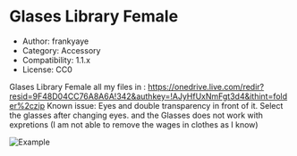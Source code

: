 # Glases Library Female

* Author: frankyaye
* Category: Accessory
* Compatibility: 1.1.x
* License: CC0

Glases Library Female
all my  files in : https://onedrive.live.com/redir?resid=9F48D04CC76A8A6A!342&authkey=!AJyHfUxNmFgt3d4&ithint=folder%2czip 
  Known issue: Eyes and double transparency in front of it. Select the glasses after changing eyes.
  and the Glasses does not work with expretions (I am not able to remove the wages in clothes as I know)

![Example](Glasses_Library_Female_Preview.jpg)

